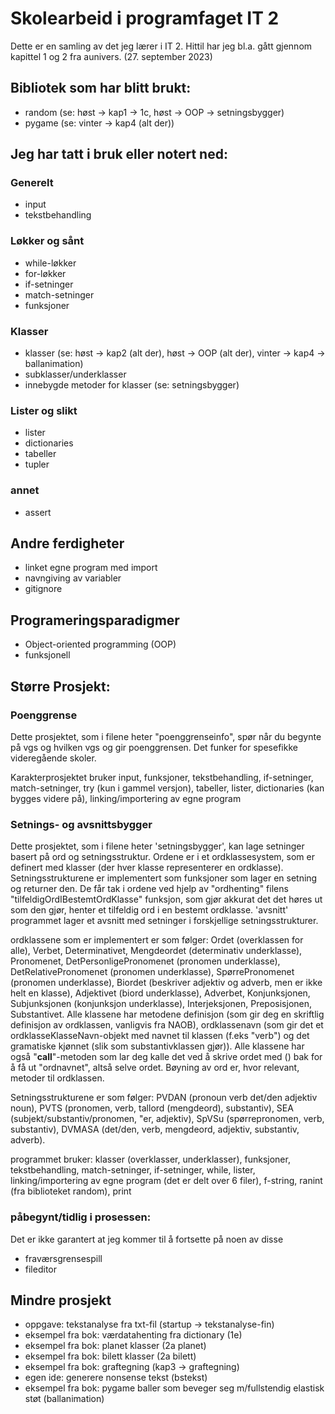 # Skolearbeid i programfaget IT 2
Dette er en samling av det jeg lærer i IT 2. Hittil har jeg bl.a. gått gjennom kapittel 1 og 2 fra aunivers. (27. september 2023)

## Bibliotek som har blitt brukt:
- random (se: høst -> kap1 -> 1c, høst -> OOP -> setningsbygger)
- pygame (se: vinter -> kap4 (alt der))
## Jeg har tatt i bruk eller notert ned:
### Generelt
- input
- tekstbehandling
### Løkker og sånt
- while-løkker
- for-løkker
- if-setninger 
- match-setninger 
- funksjoner
### Klasser
- klasser (se: høst -> kap2 (alt der), høst -> OOP (alt der), vinter -> kap4 -> ballanimation)
- subklasser/underklasser
- innebygde metoder for klasser (se: setningsbygger)

### Lister og slikt
- lister
- dictionaries
- tabeller
- tupler

### annet
- assert

## Andre ferdigheter
- linket egne program med import
- navngiving av variabler
- gitignore
## Programeringsparadigmer
- Object-oriented programming (OOP)
- funksjonell
## Større Prosjekt:
### Poenggrense 
Dette prosjektet, som i filene heter "poenggrenseinfo", spør når du begynte på vgs og hvilken vgs og gir poenggrensen. Det funker for spesefikke videregående skoler.

Karakterprosjektet bruker input, funksjoner, tekstbehandling, if-setninger, match-setninger, try (kun i gammel versjon), tabeller, lister, dictionaries (kan bygges videre på), linking/importering av egne program

### Setnings- og avsnittsbygger
Dette prosjektet, som i filene heter 'setningsbygger', kan lage setninger basert på ord og setningsstruktur. Ordene er i et ordklassesystem, som er definert med klasser (der hver klasse representerer en ordklasse). Setningsstrukturene er implementert som funksjoner som lager en setning og returner den. De får tak i ordene ved hjelp av "ordhenting" filens "tilfeldigOrdIBestemtOrdKlasse" funksjon, som gjør akkurat det det høres ut som den gjør, henter et tilfeldig ord i en bestemt ordklasse. 'avsnitt' programmet lager et avsnitt med setninger i forskjellige setningsstrukturer.

ordklassene som er implementert er som følger: Ordet (overklassen for alle), Verbet, Determinativet, Mengdeordet (determinativ underklasse), Pronomenet, DetPersonligePronomenet (pronomen underklasse), DetRelativePronomenet (pronomen underklasse), SpørrePronomenet (pronomen underklasse), Biordet (beskriver adjektiv og adverb, men er ikke helt en klasse), Adjektivet (biord underklasse), Adverbet, Konjunksjonen, Subjunksjonen (konjunksjon underklasse), Interjeksjonen, Preposisjonen, Substantivet. Alle klassene har metodene definisjon (som gir deg en skriftlig definisjon av ordklassen, vanligvis fra NAOB), ordklassenavn (som gir det et ordklasseKlasseNavn-objekt med navnet til klassen (f.eks "verb") og det gramatiske kjønnet (slik som substantivklassen gjør)). Alle klassene har også "__call__"-metoden som lar deg kalle det ved å skrive ordet med () bak for å få ut "ordnavnet", altså selve ordet. Bøyning av ord er, hvor relevant, metoder til ordklassen.

Setningsstrukturene er som følger: PVDAN (pronoun verb det/den adjektiv noun), PVTS (pronomen, verb, tallord (mengdeord), substantiv), SEA (subjekt/substantiv/pronomen, "er, adjektiv), SpVSu (spørrepronomen, verb, substantiv), DVMASA (det/den, verb, mengdeord, adjektiv, substantiv, adverb).

programmet bruker: klasser (overklasser, underklasser), funksjoner, tekstbehandling, match-setninger, if-setninger, while, lister, linking/importering av egne program (det er delt over 6 filer), f-string, ranint (fra biblioteket random), print

### påbegynt/tidlig i prosessen:
Det er ikke garantert at jeg kommer til å fortsette på noen av disse
- fraværsgrensespill
- fileditor

## Mindre prosjekt
- oppgave: tekstanalyse fra txt-fil (startup -> tekstanalyse-fin)
- eksempel fra bok: værdatahenting fra dictionary (1e)
- eksempel fra bok: planet klasser (2a planet)
- eksempel fra bok: bilett klasser (2a bilett)
- eksempel fra bok: graftegning (kap3 -> graftegning)
- egen ide: generere nonsense tekst (bstekst) 
- eksempel fra bok: pygame baller som beveger seg m/fullstendig elastisk støt (ballanimation)
